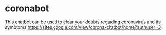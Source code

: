 # coronabot
This chatbot can be used to clear your doubts regarding coronavirus and its symbtoms
https://sites.google.com/view/corona-chatbot/home?authuser=3
